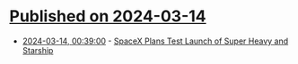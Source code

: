 # [Published on 2024-03-14](index.md)

* [2024-03-14, 00:39:00](https://soylentnews.org/article.pl?sid=24/03/14/0047239&from=rss) - [SpaceX Plans Test Launch of Super Heavy and Starship](https://soylentnews.org/article.pl?sid=24/03/14/0047239&from=rss)
